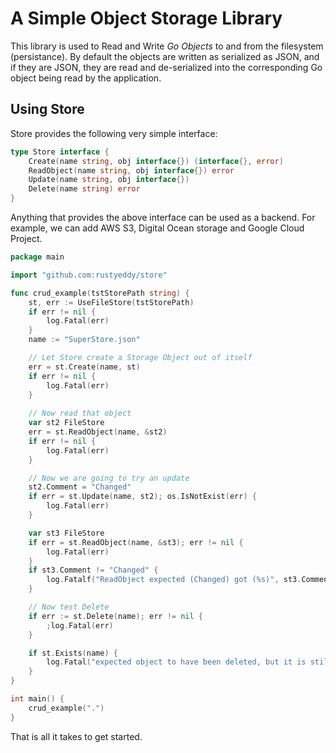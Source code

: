 # A Simple Object Storage Library

This library is used to Read and Write _Go Objects_ to and from the
filesystem (persistance). By default the objects are written as serialized as JSON,
and if they are JSON, they are read and de-serialized into the
corresponding Go object being read by the application.

## Using Store

Store provides the following very simple interface:

```go
type Store interface {
	Create(name string, obj interface{}) (interface{}, error)
	ReadObject(name string, obj interface{}) error
	Update(name string, obj interface{})
	Delete(name string) error
}
```

Anything that provides the above interface can be used as a backend.  For example, we can add AWS S3, 
Digital Ocean storage and Google Cloud Project.

```go
package main 

import "github.com:rustyeddy/store"

func crud_example(tstStorePath string) {
	st, err := UseFileStore(tstStorePath)
	if err != nil {
		log.Fatal(err)
	}
	name := "SuperStore.json"

	// Let Store create a Storage Object out of itself
	err = st.Create(name, st)
	if err != nil {
		log.Fatal(err)
	}
	
	// Now read that object 
	var st2 FileStore
	err = st.ReadObject(name, &st2)
	if err != nil {
		log.Fatal(err)
	}

	// Now we are going to try an update
	st2.Comment = "Changed"
	if err = st.Update(name, st2); os.IsNotExist(err) {
		log.Fatal(err)
	}

	var st3 FileStore
	if err = st.ReadObject(name, &st3); err != nil {
		log.Fatal(err)
	}
	if st3.Comment != "Changed" {
		log.Fatalf("ReadObject expected (Changed) got (%s)", st3.Comment)
	}

	// Now test Delete
	if err := st.Delete(name); err != nil {
		;log.Fatal(err)
	}

	if st.Exists(name) {
		log.Fatal("expected object to have been deleted, but it is still here")
	}
}

int main() {
    crud_example(".")
}

```

That is all it takes to get started.
